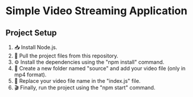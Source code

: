 # Simple Video Streaming Application #

## Project Setup ##
1. 📥 Install Node.js.
2. 🔄 Pull the project files from this repository.
3. ⚙️ Install the dependencies using the "npm install" command.
4. 📂 Create a new folder named "source" and add your video file (only in mp4 format).
5. 🔄 Replace your video file name in the "index.js" file.
6. 🎬 Finally, run the project using the "npm start" command.